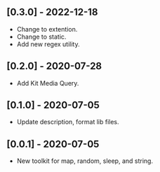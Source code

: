 ## [0.3.0] - 2022-12-18

* Change to extention.
* Change to static.
* Add new regex utility.

## [0.2.0] - 2020-07-28

* Add Kit Media Query.

## [0.1.0] - 2020-07-05

* Update description, format lib files.

## [0.0.1] - 2020-07-05

* New toolkit for map, random, sleep, and string.
